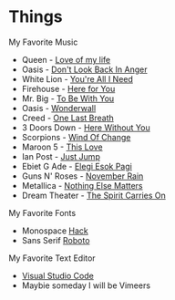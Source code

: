 # Things

My Favorite Music

- Queen - [Love of my life](https://www.youtube.com/watch?v=T73WhWTawCE)
- Oasis - [Don't Look Back In Anger](https://www.youtube.com/watch?v=r8OipmKFDeM)
- White Lion - [You're All I Need](https://www.youtube.com/watch?v=36VXeEVSVeU)
- Firehouse - [Here for You](https://www.youtube.com/watch?v=QQwgUzD3KKI)
- Mr. Big - [To Be With You](https://www.youtube.com/watch?v=L6-uJLteKek)
- Oasis - [Wonderwall](https://www.youtube.com/watch?v=6hzrDeceEKc)
- Creed - [One Last Breath](https://www.youtube.com/watch?v=qnkuBUAwfe0)
- 3 Doors Down - [Here Without You](https://www.youtube.com/watch?v=kPBzTxZQG5Q)
- Scorpions - [Wind Of Change](https://www.youtube.com/watch?v=n4RjJKxsamQ)
- Maroon 5 - [This Love](https://www.youtube.com/watch?v=XPpTgCho5ZA)
- Ian Post - [Just Jump](https://artlist.io/song/11609/just-jump)
- Ebiet G Ade - [Elegi Esok Pagi](https://www.youtube.com/watch?v=RNVrgyN3nvE)  
- Guns N' Roses - [November Rain](https://www.youtube.com/watch?v=8SbUC-UaAxE)
- Metallica - [Nothing Else Matters](https://www.youtube.com/watch?v=tAGnKpE4NCI) 
- Dream Theater - [The Spirit Carries On](https://www.youtube.com/watch?v=wTDcAkSjuzc)

My Favorite Fonts

- Monospace [Hack](https://sourcefoundry.org/hack/)
- Sans Serif [Roboto](https://fonts.google.com/specimen/Roboto)

My Favorite Text Editor

- [Visual Studio Code](https://code.visualstudio.com/)
- Maybie someday I will be Vimeers
